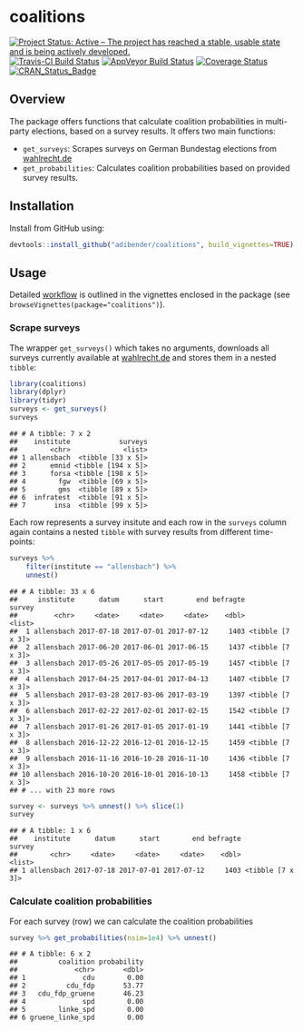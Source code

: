 
coalitions
==========

[![Project Status: Active – The project has reached a stable, usable state and is being actively developed.](http://www.repostatus.org/badges/latest/active.svg)](http://www.repostatus.org/#active) [![Travis-CI Build Status](https://travis-ci.org/adibender/coalitions.svg?branch=master)](https://travis-ci.org/adibender/coalitions) [![AppVeyor Build Status](https://ci.appveyor.com/api/projects/status/github/adibender/coalitions?branch=master&svg=true)](https://ci.appveyor.com/project/adibender/coalitions) [![Coverage Status](https://codecov.io/github/adibender/coalitions/master.svg)](https://codecov.io/github/adibender/coalitions?branch=master) [![CRAN\_Status\_Badge](http://www.r-pkg.org/badges/version/coalitions)](https://cran.r-project.org/package=coalitions)

Overview
--------

The package offers functions that calculate coalition probabilities in multi-party elections, based on a survey results. It offers two main functions:

-   `get_surveys`: Scrapes surveys on German Bundestag elections from [wahlrecht.de](http://www.wahlrecht.de)
-   `get_probabilities`: Calculates coalition probabilities based on provided survey results.

Installation
------------

Install from GitHub using:

``` r
devtools::install_github("adibender/coalitions", build_vignettes=TRUE)
```

Usage
-----

Detailed [workflow](https://adibender.github.io/coalitions/articles/workflow.html) is outlined in the vignettes enclosed in the package (see `browseVignettes(package="coalitions")`).

### Scrape surveys

The wrapper `get_surveys()` which takes no arguments, downloads all surveys currently available at [wahlrecht.de](http://www.wahlrecht.de/umfragen) and stores them in a nested `tibble`:

``` r
library(coalitions)
library(dplyr)
library(tidyr)
surveys <- get_surveys()
surveys
```

    ## # A tibble: 7 x 2
    ##    institute            surveys
    ##        <chr>             <list>
    ## 1 allensbach  <tibble [33 x 5]>
    ## 2      emnid <tibble [194 x 5]>
    ## 3      forsa <tibble [198 x 5]>
    ## 4        fgw  <tibble [69 x 5]>
    ## 5        gms  <tibble [89 x 5]>
    ## 6  infratest  <tibble [91 x 5]>
    ## 7       insa  <tibble [99 x 5]>

Each row represents a survey insitute and each row in the `surveys` column again contains a nested `tibble` with survey results from different time-points:

``` r
surveys %>% 
    filter(institute == "allensbach") %>% 
    unnest()
```

    ## # A tibble: 33 x 6
    ##     institute      datum      start        end befragte           survey
    ##         <chr>     <date>     <date>     <date>    <dbl>           <list>
    ##  1 allensbach 2017-07-18 2017-07-01 2017-07-12     1403 <tibble [7 x 3]>
    ##  2 allensbach 2017-06-20 2017-06-01 2017-06-15     1437 <tibble [7 x 3]>
    ##  3 allensbach 2017-05-26 2017-05-05 2017-05-19     1457 <tibble [7 x 3]>
    ##  4 allensbach 2017-04-25 2017-04-01 2017-04-13     1407 <tibble [7 x 3]>
    ##  5 allensbach 2017-03-28 2017-03-06 2017-03-19     1397 <tibble [7 x 3]>
    ##  6 allensbach 2017-02-22 2017-02-01 2017-02-15     1542 <tibble [7 x 3]>
    ##  7 allensbach 2017-01-26 2017-01-05 2017-01-19     1441 <tibble [7 x 3]>
    ##  8 allensbach 2016-12-22 2016-12-01 2016-12-15     1459 <tibble [7 x 3]>
    ##  9 allensbach 2016-11-16 2016-10-28 2016-11-10     1436 <tibble [7 x 3]>
    ## 10 allensbach 2016-10-20 2016-10-01 2016-10-13     1458 <tibble [7 x 3]>
    ## # ... with 23 more rows

``` r
survey <- surveys %>% unnest() %>% slice(1)
survey
```

    ## # A tibble: 1 x 6
    ##    institute      datum      start        end befragte           survey
    ##        <chr>     <date>     <date>     <date>    <dbl>           <list>
    ## 1 allensbach 2017-07-18 2017-07-01 2017-07-12     1403 <tibble [7 x 3]>

### Calculate coalition probabilities

For each survey (row) we can calculate the coalition probabilities

``` r
survey %>% get_probabilities(nsim=1e4) %>% unnest()
```

    ## # A tibble: 6 x 2
    ##          coalition probability
    ##              <chr>       <dbl>
    ## 1              cdu        0.00
    ## 2          cdu_fdp       53.77
    ## 3   cdu_fdp_gruene       46.23
    ## 4              spd        0.00
    ## 5        linke_spd        0.00
    ## 6 gruene_linke_spd        0.00

